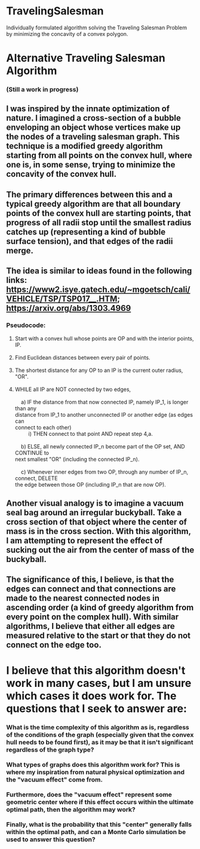 # TravelingSalesman
Individually formulated algorithm solving the Traveling Salesman Problem by minimizing the concavity of a convex polygon.


# Alternative Traveling Salesman Algorithm
### (Still a work in progress)
  
## I was inspired by the innate optimization of nature. I imagined a cross-section of a bubble enveloping an object whose vertices make up the nodes of a traveling salesman graph. This technique is a modified greedy algorithm starting from all points on the convex hull, where one is, in some sense, trying to minimize the concavity of the convex hull.
   
## The primary differences between this and a typical greedy algorithm are that all boundary points of the convex hull are starting points, that progress of all radii stop until the smallest radius catches up (representing a kind of bubble surface tension), and that edges of the radii merge.

## The idea is similar to ideas found in the following links: https://www2.isye.gatech.edu/~mgoetsch/cali/VEHICLE/TSP/TSP017__.HTM; https://arxiv.org/abs/1303.4969
 
 ### Pseudocode:

1. Start with a convex hull whose points are OP and with the interior points, IP.<br /><br />
2. Find Euclidean distances between every pair of points.<br /><br />
3. The shortest distance for any OP to an IP is the current outer radius, \"OR\".<br /><br />
4. WHILE all IP are NOT connected by two edges,<br /><br />
&nbsp;&nbsp;&nbsp;&nbsp;a) IF the distance from that now connected IP, namely IP_1, is longer than any <br />
distance from IP_1 to another unconnected IP or another edge (as edges can <br />
connect to each other)<br />
&nbsp;&nbsp;&nbsp;&nbsp;&nbsp;&nbsp;&nbsp;&nbsp; i) THEN connect to that point AND repeat step 4,a.<br /><br />
&nbsp;&nbsp;&nbsp;&nbsp;b) ELSE, all newly connected IP_n become part of the OP set, AND CONTINUE to<br />
next smallest \"OR\" (including the connected IP_n).<br /><br />
&nbsp;&nbsp;&nbsp;&nbsp;c) Whenever inner edges from two OP, through any number of IP_n, connect, DELETE <br />
the edge between those OP (including IP_n that are now OP).
  
## Another visual analogy is to imagine a vacuum seal bag around an irregular buckyball. Take a cross section of that object where the center of mass is in the cross section. With this algorithm, I am attempting to represent the effect of sucking out the air from the center of mass of the buckyball.
 
## The significance of this, I believe, is that the edges can connect and that connections are made to the nearest connected nodes in ascending order (a kind of greedy algorithm from every point on the complex hull). With similar algorithms, I believe that either all edges are measured relative to the start or that they do not connect on the edge too.
    
# I believe that this algorithm doesn't work in many cases, but I am unsure which cases it does work for. The questions that I seek to answer are:
### What is the time complexity of this algorithm as is, regardless of the conditions of the graph (especially given that the convex hull needs to be found first), as it may be that it isn't significant  regardless of the graph type?<br /><br />What types of graphs does this algorithm work for? This is where my inspiration from natural physical optimization and the \"vacuum effect\" come from.<br /><br />Furthermore, does the \"vacuum effect\" represent some geometric center where if this effect occurs within the ultimate optimal path, then the algorithm may work?<br /><br />Finally, what is the probability that this \"center\" generally falls within the optimal path, and can a Monte Carlo simulation be used to answer this question?
